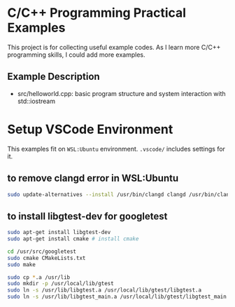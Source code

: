 # C/C++ Programming Practical Examples
This project is for collecting useful example codes.
As I learn more C/C++ programming skills, I could add more examples.

## Example Description
- src/helloworld.cpp: basic program structure and system interaction with std::iostream

# Setup VSCode Environment
This examples fit on `WSL:Ubuntu` environment.
`.vscode/` includes settings for it.

## to remove clangd error in WSL:Ubuntu
```bash
sudo update-alternatives --install /usr/bin/clangd clangd /usr/bin/clangd-8 100
```

## to install libgtest-dev for googletest
```bash
sudo apt-get install libgtest-dev
sudo apt-get install cmake # install cmake

cd /usr/src/googletest
sudo cmake CMakeLists.txt
sudo make

sudo cp *.a /usr/lib
sudo mkdir -p /usr/local/lib/gtest
sudo ln -s /usr/lib/libgtest.a /usr/local/lib/gtest/libgtest.a
sudo ln -s /usr/lib/libgtest_main.a /usr/local/lib/gtest/libgtest_main.a
```

